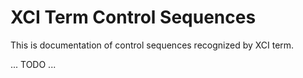 XCI Term Control Sequences
==========================

This is documentation of control sequences recognized by XCI term.

... TODO ...

[ecma-48]: https://www.ecma-international.org/publications/files/ECMA-ST/Ecma-048.pdf
[xterm]: http://invisible-island.net/xterm/ctlseqs/ctlseqs.html
[screen]: https://www.gnu.org/software/screen/manual/html_node/Control-Sequences.html
[vttest]: http://invisible-island.net/vttest/vttest.html
